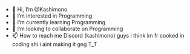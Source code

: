 - 👋 Hi, I’m @Kashimono
- 👀 I’m interested in Programming
- 🌱 I’m currently learning Programming
- 💞️ I’m looking to collaborate on Programming
- 📫 How to reach me Discord (kashimono)
guys i think im fr cooked in coding shi i aint making it gng T_T
